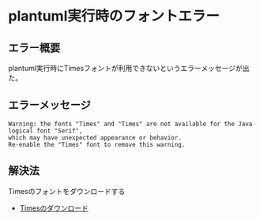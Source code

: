 # plantuml実行時のフォントエラー

## エラー概要
plantuml実行時にTimesフォントが利用できないというエラーメッセージが出た。

## エラーメッセージ

```
Warning: the fonts "Times" and "Times" are not available for the Java logical font "Serif", 
which may have unexpected appearance or behavior. 
Re-enable the "Times" font to remove this warning.
```

## 解決法

Timesのフォントをダウンロードする
- [Timesのダウンロード](https://www.freebestfonts.com/timr45w-font)


